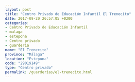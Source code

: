 ```yaml
---
layout: post
title: "Centro Privado de Educación Infantil El Trenecito"
date: 2017-09-20 20:57:05 +0200
categories:
- Centro Privado de Educación Infantil
- malaga
- estepona
- Centro privado
- guarderia
name: "El Trenecito"
province: "Málaga"
location: "Estepona"
code: "29019149"
type: "Centro privado"
permalink: /guarderias/el-trenecito.html
---
```

